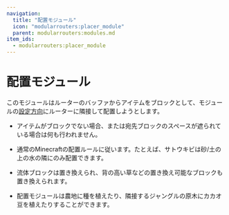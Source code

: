 ```yaml
---
navigation:
  title: "配置モジュール"
  icon: "modularrouters:placer_module"
  parent: modularrouters:modules.md
item_ids:
  - modularrouters:placer_module
---
```


# 配置モジュール

このモジュールはルーターのバッファからアイテムをブロックとして、モジュールの[設定方向](../modules.md#direction)にルーターに隣接して配置しようとします。
- アイテムがブロックでない場合、または宛先ブロックのスペースが遮られている場合は何も行われません。
- 通常のMinecraftの配置ルールに従います。たとえば、サトウキビは砂/土の上の水の隣にのみ配置できます。


- 流体ブロックは置き換えられ、背の高い草などの置き換え可能なブロックも置き換えられます。
- 配置モジュールは農地に種を植えたり、隣接するジャングルの原木にカカオ豆を植えたりすることができます。



<Recipe id="modularrouters:placer_module" />

